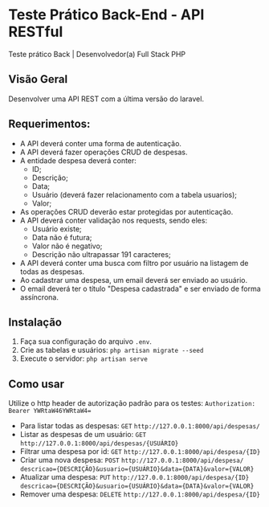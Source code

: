 # Teste Prático Back-End - API RESTful
Teste prático Back | Desenvolvedor(a) Full Stack PHP

## Visão Geral

Desenvolver uma API REST com a última versão do laravel.


## Requerimentos:

* A API deverá conter uma forma de autenticação.
* A API deverá fazer operações CRUD de despesas.
* A entidade despesa deverá conter:
  * ID;
  * Descrição;
  * Data;
  * Usuário (deverá fazer relacionamento com a tabela usuarios);
  * Valor;
* As operações CRUD deverão estar protegidas por autenticação.
* A API deverá conter validação nos requests, sendo eles:
  * Usuário existe;
  * Data não é futura;
  * Valor não é negativo;
  * Descrição não ultrapassar 191 caracteres;
* A API deverá conter uma busca com filtro por usuário na listagem de todas as despesas.
* Ao cadastrar uma despesa, um email deverá ser enviado ao usuário.
* O email deverá ter o título "Despesa cadastrada" e ser enviado de forma assíncrona.


## Instalação

1. Faça sua configuração do arquivo `.env`.
2. Crie as tabelas e usuários: `php artisan migrate --seed`
3. Execute o servidor: `php artisan serve`

## Como usar

Utilize o http header de autorização padrão para os testes: `Authorization: Bearer YWRtaW46YWRtaW4=`

* Para listar todas as despesas: `GET` `http://127.0.0.1:8000/api/despesas/`
* Listar as despesas de um usuário: `GET` `http://127.0.0.1:8000/api/despesas/{USUÁRIO}`
* Filtrar uma despesa por id: `GET` `http://127.0.0.1:8000/api/despesa/{ID}`
* Criar uma nova despesa: `POST` `http://127.0.0.1:8000/api/despesa/` `descricao={DESCRIÇÃO}&usuario={USUÁRIO}&data={DATA}&valor={VALOR}`
* Atualizar uma despesa: `PUT` `http://127.0.0.1:8000/api/despesa/{ID}` `descricao={DESCRIÇÃO}&usuario={USUÁRIO}&data={DATA}&valor={VALOR}`
* Remover uma despesa: `DELETE` `http://127.0.0.1:8000/api/despesa/{ID}`
